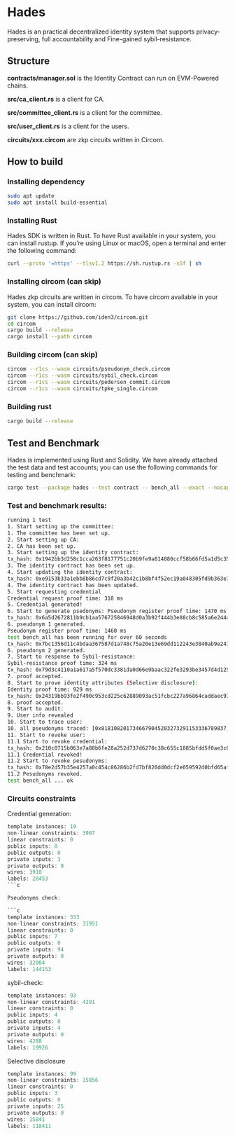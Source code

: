 # Hades
Hades is an practical decentralized identity system that supports privacy-preserving, full accountability and Fine-gained sybil-resistance.

## Structure

**contracts/manager.sol** is the Identity Contract can run on EVM-Powered chains.

**src/ca_client.rs** is a client for CA.

**src/committee_client.rs** is a client for the committee.

**src/user_client.rs** is a client for the users.

**circuits/xxx.circom** are zkp circuits written in Circom.

## How to build

### Installing dependency

```bash
sudo apt update
sudo apt install build-essential
```

### Installing Rust

Hades SDK is written in Rust. To have Rust available in your system, you can install rustup. If you’re using Linux or macOS, open a terminal and enter the following command:

```bash
curl --proto '=https' --tlsv1.2 https://sh.rustup.rs -sSf | sh
```
### Installing circom (can skip)

Hades zkp circuits are written in circom. To have circom available in your system, you can install circom:

```bash
git clone https://github.com/iden3/circom.git
cd circom
cargo build --release
cargo install --path circom
```

### Building circom (can skip)

```bash
circom --r1cs --wasm circuits/pseudonym_check.circom
circom --r1cs --wasm circuits/sybil_check.circom
circom --r1cs --wasm circuits/pedersen_commit.circom
circom --r1cs --wasm circuits/tpke_single.circom
```

### Building rust

```bash
cargo build --release
```

## Test and Benchmark

Hades is implemented using Rust and Solidity. We have already attached the test data and test accounts; you can use the following commands for testing and benchmark:

```bash
cargo test --package hades --test contract -- bench_all --exact --nocapture
```

### Test and benchmark results:

```bash
running 1 test
1. Start setting up the committee: 
1. The committee has been set up.
2. Start setting up CA: 
2. CA has been set up.
3. Start setting up the identity contract:
tx_hash: 0x1942bb3d258c1cca263f8177751c20b9fe9a814080ccf58b66fd5a1d5c355f1e, Gas_used: Some(29364)
3. The identity contract has been set up.
4. Start updating the identity contract:
tx_hash: 0xe9153b33a1ebb8b86cd7c9f20a3b42c1b8bf4f52ec19a048305fd9b363e78358, Gas_used: Some(88943)
4. The identity contract has been updated.
5. Start requesting credential
Credential request proof time: 318 ms
5. Credential generated!
6. Start to generate psedonyms: Pseudonym register proof time: 1470 ms
tx_hash: 0x6a5d2672811b9cb1aa576725846948d0a3b92f444b3e88cb8c585a6e24445eaa, Gas_used: Some(337101)
6. pseudonym 1 generated.
Pseudonym register proof time: 1460 ms
test bench_all has been running for over 60 seconds
tx_hash: 0x7bc1356d11c4bdaa367587d1a748c75a20e13e69dd112243e3840ab9e2474506, Gas_used: Some(337089)
6. pseudonym 2 generated.
7. Start to response to Sybil-resistance: 
Sybil-resistance proof time: 324 ms
tx_hash: 0x79d3c4110a1a617a5f570dc3381da0d66e9baac322fe3293be3457d4d1252f3d, Gas_used: Some(249614)
7. proof accepted.
8. Start to prove identity attributes (Selective disclosure):
Identity proof time: 929 ms
tx_hash: 0x24319bb93fe2f490c953cd225c62889093ac51fcbc227a96864caddaec9703b0, Gas_used: Some(232596)
8. proof accepted.
9. Start to audit:
9. User info revealed
10. Start to trace user: 
10. all pseudonyms traced: [0x8181082017346679045203273291153336789837, 0x0056927037680436204345599445309492724824]
11. Start to revoke user:
11.1 Start to revoke credential:
tx_hash: 0x210c0715b063e7a88b6fe28a252d737d6270c38c655c1885bfdd5f0ae3c6489f, Gas_used: Some(88943)
11.1 Credential revoked!
11.2 Start to revoke pesudonyms:
tx_hash: 0x78e2d57b35e4257a0c454c86286b2fd7bf820dd0dcf2e059592d0bfd65afcf7e, Gas_used: Some(46617)
11.2 Pesudonyms revoked.
test bench_all ... ok
```

### Circuits  constraints

Credential generation:

```c
template instances: 19
non-linear constraints: 3907
linear constraints: 0
public inputs: 8
public outputs: 0
private inputs: 3
private outputs: 0
wires: 3910
labels: 28453
```c

Pseudonyms check:

```c
template instances: 333
non-linear constraints: 31951
linear constraints: 0
public inputs: 7
public outputs: 0
private inputs: 94
private outputs: 0
wires: 32004
labels: 144153
```

sybil-check:

```c
template instances: 93
non-linear constraints: 4291
linear constraints: 0
public inputs: 4
public outputs: 0
private inputs: 4
private outputs: 0
wires: 4288
labels: 19926
```

Selective disclosure

```c
template instances: 99
non-linear constraints: 15856
linear constraints: 0
public inputs: 3
public outputs: 0
private inputs: 25
private outputs: 0
wires: 15841
labels: 118411
```